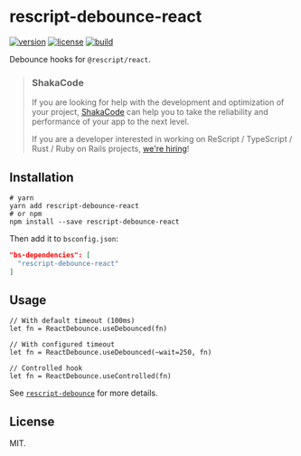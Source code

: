 # rescript-debounce-react

[![version](https://img.shields.io/npm/v/rescript-debounce-react.svg?style=flat-square)](https://www.npmjs.com/package/rescript-debounce-react)
[![license](https://img.shields.io/npm/l/rescript-debounce-react.svg?style=flat-square)](https://www.npmjs.com/package/rescript-debounce-react)
[![build](https://github.com/shakacode/rescript-debounce/actions/workflows/ci.yml/badge.svg)](https://github.com/shakacode/rescript-debounce/actions/workflows/ci.yml)

Debounce hooks for `@rescript/react`.

> ### ShakaCode
> If you are looking for help with the development and optimization of your project, [ShakaCode](https://www.shakacode.com) can help you to take the reliability and performance of your app to the next level.
>
> If you are a developer interested in working on ReScript / TypeScript / Rust / Ruby on Rails projects, [we're hiring](https://www.shakacode.com/career/)!

## Installation

```shell
# yarn
yarn add rescript-debounce-react
# or npm
npm install --save rescript-debounce-react
```

Then add it to `bsconfig.json`:

```json
"bs-dependencies": [
  "rescript-debounce-react"
]
```

## Usage

```rescript
// With default timeout (100ms)
let fn = ReactDebounce.useDebounced(fn)

// With configured timeout
let fn = ReactDebounce.useDebounced(~wait=250, fn)

// Controlled hook
let fn = ReactDebounce.useControlled(fn)
```

See [`rescript-debounce`](https://www.npmjs.com/package/rescript-debounce) for more details.

## License

MIT.
